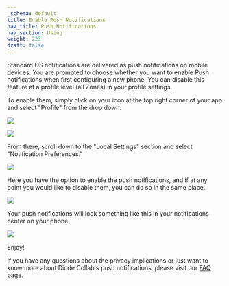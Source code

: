```yaml
---
_schema: default
title: Enable Push Notifications
nav_title: Push Notifications
nav_section: Using
weight: 223
draft: false
---
```

Standard OS notifications are delivered as push notifications on mobile devices. You are prompted to choose whether you want to enable Push notifications when first configuring a new phone. You can disable this feature at a profile level (all Zones) in your profile settings.

To enable them, simply click on your icon at the top right corner of your app and select "Profile" from the drop down.

![](/uploads/1st.png)

![](/uploads/2nd.png)

From there, scroll down to the "Local Settings" section and select "Notification Preferences."

![](/uploads/3rd.png)

Here you have the option to enable the push notifications, and if at any point you would like to disable them, you can do so in the same place.

![](/uploads/4th.png)

Your push notifications will look something like this in your notifications center on your phone:

![](/uploads/push-notifications.png)

Enjoy!

If you have any questions about the privacy implications or just want to know more about Diode Collab's push notifications, please visit our [FAQ page](https://app.docs.diode.io/docs/faq/how-do-notifications-impact-privacy/#push-notifications).

&nbsp;